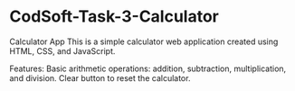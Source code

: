 # CodSoft-Task-3-Calculator 
Calculator App
This is a simple calculator web application created using HTML, CSS, and JavaScript.

Features:
Basic arithmetic operations: addition, subtraction, multiplication, and division.
Clear button to reset the calculator.
